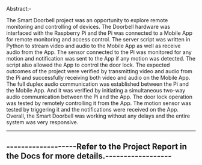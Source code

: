 Abstract:-

The Smart Doorbell project was an opportunity to explore remote monitoring and controlling of
devices. The Doorbell hardware was interfaced with the Raspberry Pi and the Pi was connected
to a Mobile App for remote monitoring and access control. The server script was written in
Python to stream video and audio to the Mobile App as well as receive audio from the App. The
sensor connected to the Pi was monitored for any motion and notification was sent to the App if
any motion was detected. The script also allowed the App to control the door lock.
The expected outcomes of the project were verified by transmitting video and audio from the Pi
and successfully receiving both video and audio on the Mobile App. The full duplex audio
communication was established between the Pi and the Mobile App. And it was verified by
initiating a simultaneous two-way audio communication between the Pi and the App. The door
lock operation was tested by remotely controlling it from the App. The motion sensor was
tested by triggering it and the notifications were received on the App. Overall, the Smart
Doorbell was working without any delays and the entire system was very responsive.

----------------------------------------------------------------------------------------------
-------------------Refer to the Project Report in the Docs for more details.------------------
----------------------------------------------------------------------------------------------

